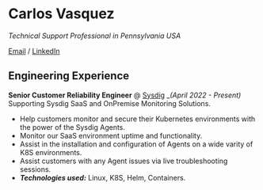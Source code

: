 # Carlos Vasquez

_Technical Support Professional in Pennsylvania USA_ <br>

[Email](mailto:vasquca@gmail.com) / [LinkedIn](https://www.linkedin.com/in/carlos-vasquez-28a8914/)

## Engineering Experience 

**Senior Customer Reliability Engineer** @ [Sysdig](https://sysdig.com) __(April 2022 - Present)_ <br>
Supporting Sysdig SaaS and OnPremise Monitoring Solutions. 
  - Help customers monitor and secure their Kubernetes environments with the power of the Sysdig Agents. 
  - Monitor our SaaS environment uptime and functionality.
  - Assist in the installation and configuration of Agents on a wide varity of K8S environments. 
  - Assist customers with any Agent issues via live troubleshooting sessions. 
  - **_Technologies used:_** Linux, K8S, Helm, Containers.
<br><br>

